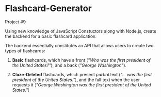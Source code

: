 # Flashcard-Generator
Project #9

Using new knowledge of JavaScript Constuctors along with Node.js, create the backend for a basic flashcard application.

The backend essentially constitutes an API that allows users to create two types of flashcards:

1. **Basic** flashcards, which have a front (_"Who was the first president of the United States?"_), and a back (_"George Washington"_).

2. **Cloze-Deleted** flashcards, which present _partial_ text (_"... was the first president of the United States."_), and the full text when the user requests it (_"George Washington was the first president of the United States."_)
